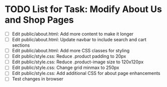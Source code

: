 # TODO List for Task: Modify About Us and Shop Pages

- [ ] Edit public/about.html: Add more content to make it longer
- [ ] Edit public/about.html: Update navbar to include search and cart sections
- [ ] Edit public/about.html: Add more CSS classes for styling
- [ ] Edit public/style.css: Reduce .product padding to 20px
- [ ] Edit public/style.css: Reduce .product-image size to 120x120px
- [ ] Edit public/style.css: Change grid minmax to 250px
- [ ] Edit public/style.css: Add additional CSS for about page enhancements
- [ ] Test changes in browser
